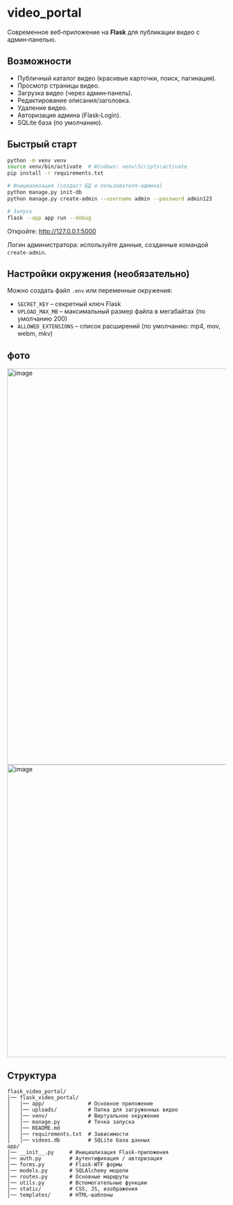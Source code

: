 # video_portal

Современное веб‑приложение на **Flask** для публикации видео с админ‑панелью.

## Возможности
- Публичный каталог видео (красивые карточки, поиск, пагинация).
- Просмотр страницы видео.
- Загрузка видео (через админ‑панель).
- Редактирование описания/заголовка.
- Удаление видео.
- Авторизация админа (Flask‑Login).
- SQLite база (по умолчанию).

## Быстрый старт
```bash
python -m venv venv
source venv/bin/activate  # Windows: venv\Scripts\activate
pip install -r requirements.txt

# Инициализация (создаст БД и пользователя-админа)
python manage.py init-db
python manage.py create-admin --username admin --password admin123

# Запуск
flask --app app run --debug
```

Откройте: http://127.0.0.1:5000

Логин администратора: используйте данные, созданные командой `create-admin`.

## Настройки окружения (необязательно)
Можно создать файл `.env` или переменные окружения:
- `SECRET_KEY` – секретный ключ Flask
- `UPLOAD_MAX_MB` – максимальный размер файла в мегабайтах (по умолчанию 200)
- `ALLOWED_EXTENSIONS` – список расширений (по умолчанию: mp4, mov, webm, mkv)

## фото
<img width="1902" height="911" alt="image" src="https://github.com/user-attachments/assets/56b6e1a1-78b9-4a27-966a-6c9426d54bef" />
<img width="1676" height="673" alt="image" src="https://github.com/user-attachments/assets/854e8220-6704-4578-8c02-5cc75f4ba03a" />





## Структура
```
flask_video_portal/
│── flask_video_portal/
│   │── app/              # Основное приложение
│   │── uploads/          # Папка для загруженных видео
│   │── venv/             # Виртуальное окружение
│   │── manage.py         # Точка запуска
│   │── README.md
│   │── requirements.txt  # Зависимости
│   │── videos.db         # SQLite база данных
app/
│── __init__.py     # Инициализация Flask-приложения
│── auth.py         # Аутентификация / авторизация
│── forms.py        # Flask-WTF формы
│── models.py       # SQLAlchemy модели
│── routes.py       # Основные маршруты
│── utils.py        # Вспомогательные функции
│── static/         # CSS, JS, изображения
│── templates/      # HTML-шаблоны



```
